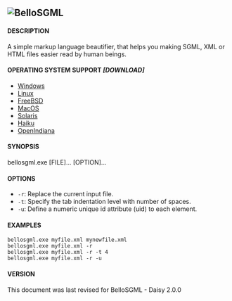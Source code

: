![BelloSGML](https://cdn.rawgit.com/FreeSource/BelloSGML/master/rc/bellosgml2.jpg)
---------

#### DESCRIPTION
A simple markup language beautifier, that helps you making SGML, XML or HTML files easier read by human beings.

#### OPERATING SYSTEM SUPPORT _[DOWNLOAD]_

- [Windows](https://github.com/FreeSource/BelloSGML/blob/master/build/windows/bin/bellosgml.exe?raw=true)
- [Linux](https://github.com/FreeSource/BelloSGML/blob/master/build/linux/bin/bellosgml.exe?raw=true)
- [FreeBSD](https://github.com/FreeSource/BelloSGML/blob/master/build/freebsd/bin/bellosgml.exe?raw=true)
- [MacOS](https://github.com/FreeSource/BelloSGML/blob/master/build/macos/bin/bellosgml.exe?raw=true)
- [Solaris](https://github.com/FreeSource/BelloSGML/blob/master/build/solaris/bin/bellosgml.exe?raw=true)
- [Haiku](https://github.com/FreeSource/BelloSGML/blob/master/build/haiku/bin/bellosgml.exe?raw=true)
- [OpenIndiana](https://github.com/FreeSource/BelloSGML/blob/master/build/openindiana/bin/bellosgml.exe?raw=true)

#### SYNOPSIS
bellosgml.exe [FILE]... [OPTION]...

#### OPTIONS

- ``-r``: Replace the current input file.
- ``-t``: Specify the tab indentation level with number of spaces.
- ``-u``: Define a numeric unique id attribute (uid) to each element.

#### EXAMPLES

````
bellosgml.exe myfile.xml mynewfile.xml
bellosgml.exe myfile.xml -r
bellosgml.exe myfile.xml -r -t 4
bellosgml.exe myfile.xml -r -u
````

#### VERSION

This document was last revised for BelloSGML - Daisy 2.0.0